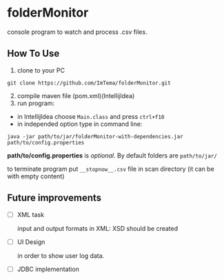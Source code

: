 # folderMonitor
console program to watch and process .csv files.

## How To Use
1. clone to your PC
```
git clone https://github.com/ImTema/folderMonitor.git
```
2. compile maven file (pom.xml)(IntellijIdea)
3. run program:
* in IntellijIdea choose `Main.class` and press `ctrl+f10`
* in independed option type in command line:
```
java -jar path/to/jar/folderMonitor-with-dependencies.jar path/to/config.properties
```
**path/to/config.properties** is *optional*. By default folders are `path/to/jar/`

to terminate program put `__stopnow__.csv` file in scan directory (it can be with empty content)

## Future improvements
- [ ] XML task

    input and output formats in XML:
    XSD should be created
- [ ] UI Design

    in order to show user log data.
- [ ] JDBC implementation
